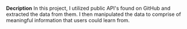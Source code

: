 **Decription**
In this project, I utilized public API's found on GitHub and extracted the data from them. I then manipulated the data to comprise of meaningful information that users could learn from.
